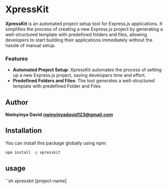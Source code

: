 # XpressKit

**XpressKit** is an automated project setup tool for Express.js applications. It simplifies the process of creating a new Express.js project by generating a well-structured template with predefined folders and files, allowing developers to start building their applications immediately without the hassle of manual setup.
### Features
*   **Automated Project Setup**: XpressKit automates the process of setting up a new Express.js project, saving developers time and effort.
*   **Predefined Folders and Files**: The tool generates a well-structured template with predefined Folder and Files

## Author
 **Nwinyinya David**
 **nwinyinyadavid123@gmail.com**

## Installation

You can install this package globally using npm:

```sh
npm install -g xpresskit

```

## usage
``sh
xpresskit  [project-name]

